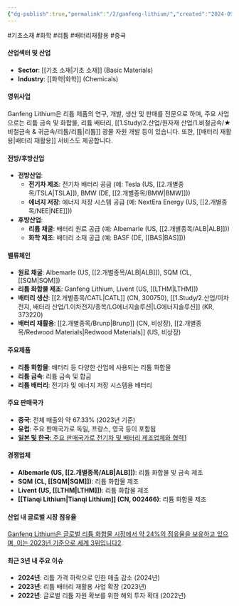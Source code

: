 ```yaml
---
{"dg-publish":true,"permalink":"/2/ganfeng-lithium/","created":"2024-09-12T11:33:24.897+09:00","updated":"2025-07-29T21:37:04.680+09:00"}
---
```


#기초소재 #화학 #리튬 #배터리재활용 #중국 

#### 산업섹터 및 산업

- **Sector**: [[기초 소재\|기초 소재]] (Basic Materials)
- **Industry**: [[화학\|화학]] (Chemicals)

#### 영위사업

Ganfeng Lithium은 리튬 제품의 연구, 개발, 생산 및 판매를 전문으로 하며, 주요 사업으로는 리튬 금속 및 화합물, 리튬 배터리, [[1.Study/2.산업/원자재 산업/1.비철금속/★ 비철금속 & 귀금속/리튬/리튬\|리튬]] 광물 자원 개발 등이 있습니다. 또한, [[배터리 재활용\|배터리 재활용]] 서비스도 제공합니다.

#### 전방/후방산업

- **전방산업**:
    - **전기차 제조**: 전기차 배터리 공급 (예: Tesla (US, [[2.개별종목/TSLA\|TSLA]]), BMW (DE, [[2.개별종목/BMW\|BMW]]))
    - **에너지 저장**: 에너지 저장 시스템 공급 (예: NextEra Energy (US, [[2.개별종목/NEE\|NEE]]))
- **후방산업**:
    - **리튬 채굴**: 배터리 원료 공급 (예: Albemarle (US, [[2.개별종목/ALB\|ALB]]))
    - **화학 제조**: 배터리 소재 공급 (예: BASF (DE, [[BAS\|BAS]]))

#### 밸류체인

- **원료 채굴**: Albemarle (US, [[2.개별종목/ALB\|ALB]]), SQM (CL, [[SQM\|SQM]])
- **리튬 화합물 제조**: Ganfeng Lithium, Livent (US, [[LTHM\|LTHM]])
- **배터리 생산**: [[2.개별종목/CATL\|CATL]] (CN, 300750), [[1.Study/2.산업/이차전지, 배터리 산업/1.이차전지/종목/LG에너지솔루션\|LG에너지솔루션]] (KR, 373220)
- **배터리 재활용**: [[2.개별종목/Brunp\|Brunp]] (CN, 비상장), [[2.개별종목/Redwood Materials\|Redwood Materials]] (US, 비상장)

#### 주요제품

- **리튬 화합물**: 배터리 등 다양한 산업에 사용되는 리튬 화합물
- **리튬 금속**: 리튬 금속 및 합금
- **리튬 배터리**: 전기차 및 에너지 저장 시스템용 배터리

#### 주요 판매국가

- **중국**: 전체 매출의 약 67.33% (2023년 기준)
- **유럽**: 주요 판매국가로 독일, 프랑스, 영국 등이 포함됨
- [**일본 및 한국**: 주요 판매국가로 전기차 및 배터리 제조업체와 협력](https://money.usnews.com/investing/news/articles/2024-03-09/chinas-lithium-market-set-for-long-term-uptrend-says-ganfeng-lithium)[1](https://money.usnews.com/investing/news/articles/2024-03-09/chinas-lithium-market-set-for-long-term-uptrend-says-ganfeng-lithium)

#### 경쟁업체

- **Albemarle (US, [[2.개별종목/ALB\|ALB]])**: 리튬 화합물 및 금속 제조
- **SQM (CL, [[SQM\|SQM]])**: 리튬 화합물 제조
- **Livent (US, [[LTHM\|LTHM]])**: 리튬 화합물 제조
- **[[Tianqi Lithium\|Tianqi Lithium]] (CN, 002466)**: 리튬 화합물 제조

#### 산업 내 글로벌 시장 점유율

[Ganfeng Lithium은 글로벌 리튬 화합물 시장에서 약 24%의 점유율을 보유하고 있으며, 이는 2023년 기준으로 세계 3위입니다](https://money.usnews.com/investing/news/articles/2024-03-09/chinas-lithium-market-set-for-long-term-uptrend-says-ganfeng-lithium)[2](https://www.ganfenglithium.com/index_en).

#### 최근 3년 내 주요 이슈

- **2024년**: 리튬 가격 하락으로 인한 매출 감소 (2024년)
- **2023년**: 리튬 배터리 재활용 사업 확장 (2023년)
- **2022년**: 글로벌 리튬 자원 확보를 위한 해외 투자 확대 (2022년)